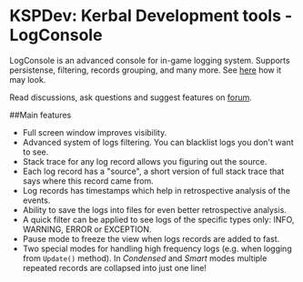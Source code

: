 # KSPDev: Kerbal Development tools - LogConsole

LogConsole is an advanced console for in-game logging system. Supports persistense, filtering,
records grouping, and many more. See [here](http://imgur.com/a/rwAyt) how it may look.

Read discussions, ask questions and suggest features on
[forum](http://forum.kerbalspaceprogram.com/index.php?/topic/150786-12-kspdev-logconsole-v0120-utils-v0190).

##Main features

* Full screen window improves visibility.
* Advanced system of logs filtering. You can blacklist logs you don't want to see.
* Stack trace for any log record allows you figuring out the source.
* Each log record has a "source", a short version of full stack trace that says where this record came
  from.
* Log records has timestamps which help in retrospective analysis of the events.
* Ability to save the logs into files for even better retrospective analysis.
* A quick filter can be applied to see logs of the specific types only: INFO, WARNING, ERROR or
  EXCEPTION.
* Pause mode to freeze the view when logs records are added to fast.
* Two special modes for handling high frequency logs (e.g. when logging from `Update()` method). In
  _Condensed_ and _Smart_ modes multiple repeated records are collapsed into just one line!
